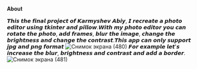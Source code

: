 𝐀𝐛𝐨𝐮𝐭

𝙏𝙝𝙞𝙨 𝙩𝙝𝙚 𝙛𝙞𝙣𝙖𝙡 𝙥𝙧𝙤𝙟𝙚𝙘𝙩 𝙤𝙛 𝙆𝙖𝙧𝙢𝙮𝙨𝙝𝙚𝙫 𝘼𝙗𝙞𝙮, 𝙄 𝙧𝙚𝙘𝙧𝙚𝙖𝙩𝙚 𝙖 𝙥𝙝𝙤𝙩𝙤 𝙚𝙙𝙞𝙩𝙤𝙧 𝙪𝙨𝙞𝙣𝙜 𝙩𝙠𝙞𝙣𝙩𝙚𝙧 𝙖𝙣𝙙 𝙥𝙞𝙡𝙡𝙤𝙬.𝙒𝙞𝙩𝙝 𝙢𝙮 𝙥𝙝𝙤𝙩𝙤 𝙚𝙙𝙞𝙩𝙤𝙧 𝙮𝙤𝙪 𝙘𝙖𝙣 𝙧𝙤𝙩𝙖𝙩𝙚 𝙩𝙝𝙚 𝙥𝙝𝙤𝙩𝙤, 𝙖𝙙𝙙 𝙛𝙧𝙖𝙢𝙚𝙨, 𝙗𝙡𝙪𝙧 𝙩𝙝𝙚 𝙞𝙢𝙖𝙜𝙚, 𝙘𝙝𝙖𝙣𝙜𝙚 𝙩𝙝𝙚 𝙗𝙧𝙞𝙜𝙝𝙩𝙣𝙚𝙨𝙨 𝙖𝙣𝙙 𝙘𝙝𝙖𝙣𝙜𝙚 𝙩𝙝𝙚 𝙘𝙤𝙣𝙩𝙧𝙖𝙨𝙩.𝙏𝙝𝙞𝙨 𝙖𝙥𝙥 𝙘𝙖𝙣 𝙤𝙣𝙡𝙮 𝙨𝙪𝙥𝙥𝙤𝙧𝙩 𝙟𝙥𝙜 𝙖𝙣𝙙 𝙥𝙣𝙜 𝙛𝙤𝙧𝙢𝙖𝙩
![Снимок экрана (480)](https://user-images.githubusercontent.com/99629706/171014366-6b6770fb-86eb-4854-af6a-ae3b53d726d7.png)
𝙁𝙤𝙧 𝙚𝙭𝙖𝙢𝙥𝙡𝙚 𝙡𝙚𝙩'𝙨 𝙞𝙣𝙘𝙧𝙚𝙖𝙨𝙚 𝙩𝙝𝙚 𝙗𝙡𝙪𝙧, 𝙗𝙧𝙞𝙜𝙝𝙩𝙣𝙚𝙨𝙨 𝙖𝙣𝙙 𝙘𝙤𝙣𝙩𝙧𝙖𝙨𝙩 𝙖𝙣𝙙 𝙖𝙙𝙙 𝙖 𝙗𝙤𝙧𝙙𝙚𝙧.
![Снимок экрана (481)](https://user-images.githubusercontent.com/99629706/171015096-b2dd2271-3acb-43b9-ab1a-a8773b42ac74.png)

